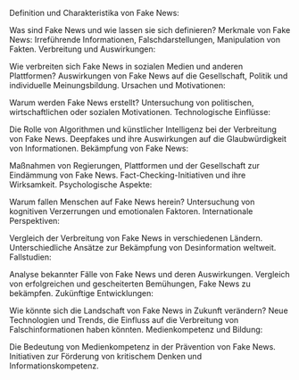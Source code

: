 Definition und Charakteristika von Fake News:

Was sind Fake News und wie lassen sie sich definieren?
Merkmale von Fake News: Irreführende Informationen, Falschdarstellungen, Manipulation von Fakten.
Verbreitung und Auswirkungen:

Wie verbreiten sich Fake News in sozialen Medien und anderen Plattformen?
Auswirkungen von Fake News auf die Gesellschaft, Politik und individuelle Meinungsbildung.
Ursachen und Motivationen:

Warum werden Fake News erstellt?
Untersuchung von politischen, wirtschaftlichen oder sozialen Motivationen.
Technologische Einflüsse:

Die Rolle von Algorithmen und künstlicher Intelligenz bei der Verbreitung von Fake News.
Deepfakes und ihre Auswirkungen auf die Glaubwürdigkeit von Informationen.
Bekämpfung von Fake News:

Maßnahmen von Regierungen, Plattformen und der Gesellschaft zur Eindämmung von Fake News.
Fact-Checking-Initiativen und ihre Wirksamkeit.
Psychologische Aspekte:

Warum fallen Menschen auf Fake News herein?
Untersuchung von kognitiven Verzerrungen und emotionalen Faktoren.
Internationale Perspektiven:

Vergleich der Verbreitung von Fake News in verschiedenen Ländern.
Unterschiedliche Ansätze zur Bekämpfung von Desinformation weltweit.
Fallstudien:

Analyse bekannter Fälle von Fake News und deren Auswirkungen.
Vergleich von erfolgreichen und gescheiterten Bemühungen, Fake News zu bekämpfen.
Zukünftige Entwicklungen:

Wie könnte sich die Landschaft von Fake News in Zukunft verändern?
Neue Technologien und Trends, die Einfluss auf die Verbreitung von Falschinformationen haben könnten.
Medienkompetenz und Bildung:

Die Bedeutung von Medienkompetenz in der Prävention von Fake News.
Initiativen zur Förderung von kritischem Denken und Informationskompetenz.
